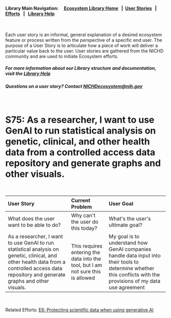 #### Library Main Navigation: &nbsp; &nbsp; <b> [Ecosystem Library Home](https://github.com/NIH-NICHD-Ecosystem) </b> &nbsp; | &nbsp;[User Stories](https://github.com/NIH-NICHD-Ecosystem/UserStories/blob/main/README.md) &nbsp; | &nbsp; [Efforts](https://github.com/NIH-NICHD-Ecosystem/Efforts/blob/main/README.md) &nbsp; | &nbsp; [Library Help](https://github.com/NIH-NICHD-Ecosystem/LibraryHelp/blob/main/README.md)
</br>

Each user story is an informal, general explanation of a desired ecosystem feature or process written from the perspective of a specific end user. The purpose of a User Story is to articulate how a piece of work will deliver a particular value back to the user. User stories are gathered from the NICHD community and are used to initiate Ecosystem efforts.

##### For more information about our Library structure and documentation, visit the [Library Help](https://github.com/NIH-NICHD-Ecosystem/LibraryHelp/blob/main/README.md) 
##### Questions on a user story? Contact [NICHDecosystem@nih.gov](mailto:NICHDecosystem@nih.gov?subject=Ecosystem_Library)

<br>

# S75: As a researcher, I want to use GenAI to run statistical analysis on genetic, clinical, and other health data from a controlled access data repository and generate graphs and other visuals. 

<br>

| User Story | Current Problem | User Goal
| :------------- | :------------ | :------------ |
| What does the user want to be able to do? | Why can't the user do this today? | What's the user's ultimate goal? 
| As a researcher, I want to use GenAI to run statistical analysis on genetic, clinical, and other health data from a controlled access data repository and generate graphs and other visuals. | This requires entering the data into the tool, but I am not sure this is allowed  | My goal is to understand how GenAI companies handle data input into their tools to determine whether this conflicts with the provisions of my data use agreement 

</br>

Related Efforts: 
[E6: Protecting scientific data when using generative AI ](https://github.com/NIH-NICHD-Ecosystem/E6-Protecting-scientific-data-when-using-generative-AI/tree/main)

</br>
